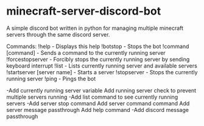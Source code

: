 # minecraft-server-discord-bot

A simple discord bot written in python for managing multiple minecraft servers through the same discord server. 

Commands:
!help - Displays this help
!botstop - Stops the bot
!command [command] - Sends a command to the currently running server
!forcestopserver - Forcibly stops the currently running server by sending keyboard interrupt
!list - Lists currently running server and available servers
!startserver [server name] - Starts a server
!stopserver - Stops the currently running server
!ping - Pings the bot

-Add currently running server variable
Add running server check to prevent multiple servers running
-Add list command to see currently running servers
-Add server stop command
Add server command command
Add server message passthrough
Add help command
-Add discord message passthrough